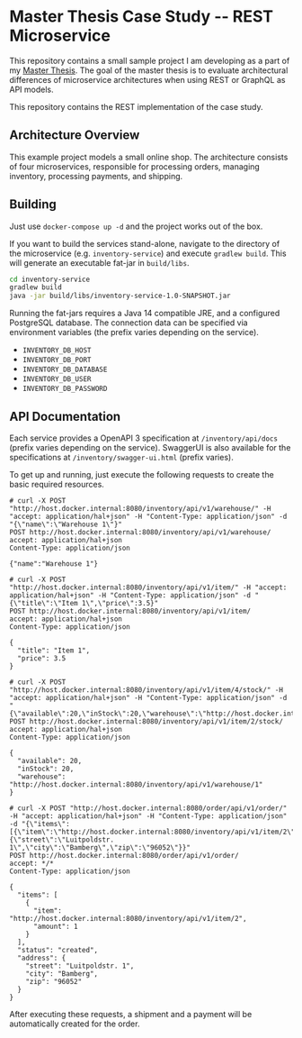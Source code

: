 # Master Thesis Case Study -- REST Microservice

This repository contains a small sample project I am developing as a part of my
[Master Thesis](https://cloud.florianbeetz.de/s/6pbS45PAQxt7ep4/download).
The goal of the master thesis is to evaluate architectural differences of microservice architectures when using REST or
GraphQL as API models.

This repository contains the REST implementation of the case study.

## Architecture Overview

This example project models a small online shop. 
The architecture consists of four microservices, responsible for processing orders, managing inventory, processing
payments, and shipping.

## Building

Just use `docker-compose up -d` and the project works out of the box.

If you want to build the services stand-alone, navigate to the directory of the microservice (e.g. `inventory-service`)
and execute `gradlew build`.
This will generate an executable fat-jar in `build/libs`.

```bash
cd inventory-service
gradlew build
java -jar build/libs/inventory-service-1.0-SNAPSHOT.jar
```

Running the fat-jars requires a Java 14 compatible JRE, and a configured PostgreSQL database.
The connection data can be specified via environment variables (the prefix varies depending on the service).

* `INVENTORY_DB_HOST`
* `INVENTORY_DB_PORT`
* `INVENTORY_DB_DATABASE`
* `INVENTORY_DB_USER`
* `INVENTORY_DB_PASSWORD`

## API Documentation

Each service provides a OpenAPI 3 specification at `/inventory/api/docs` (prefix varies depending on the service).
SwaggerUI is also available for the specifications at `/inventory/swagger-ui.html` (prefix varies).

To get up and running, just execute the following requests to create the basic required resources.

```http request
# curl -X POST "http://host.docker.internal:8080/inventory/api/v1/warehouse/" -H "accept: application/hal+json" -H "Content-Type: application/json" -d "{\"name\":\"Warehouse 1\"}"
POST http://host.docker.internal:8080/inventory/api/v1/warehouse/
accept: application/hal+json
Content-Type: application/json

{"name":"Warehouse 1"}
``` 

```http request
# curl -X POST "http://host.docker.internal:8080/inventory/api/v1/item/" -H "accept: application/hal+json" -H "Content-Type: application/json" -d "{\"title\":\"Item 1\",\"price\":3.5}"
POST http://host.docker.internal:8080/inventory/api/v1/item/
accept: application/hal+json
Content-Type: application/json

{
  "title": "Item 1",
  "price": 3.5
}
```

```http request
# curl -X POST "http://host.docker.internal:8080/inventory/api/v1/item/4/stock/" -H "accept: application/hal+json" -H "Content-Type: application/json" -d "{\"available\":20,\"inStock\":20,\"warehouse\":\"http://host.docker.internal:8080/inventory/api/v1/warehouse/1\"}"
POST http://host.docker.internal:8080/inventory/api/v1/item/2/stock/
accept: application/hal+json
Content-Type: application/json

{
  "available": 20,
  "inStock": 20,
  "warehouse": "http://host.docker.internal:8080/inventory/api/v1/warehouse/1"
}
```

```http request
# curl -X POST "http://host.docker.internal:8080/order/api/v1/order/" -H "accept: application/hal+json" -H "Content-Type: application/json" -d "{\"items\":[{\"item\":\"http://host.docker.internal:8080/inventory/api/v1/item/2\",\"amount\":1}],\"status\":\"created\",\"address\":{\"street\":\"Luitpoldstr. 1\",\"city\":\"Bamberg\",\"zip\":\"96052\"}}"
POST http://host.docker.internal:8080/order/api/v1/order/
accept: */*
Content-Type: application/json

{
  "items": [
    {
      "item": "http://host.docker.internal:8080/inventory/api/v1/item/2",
      "amount": 1
    }
  ],
  "status": "created",
  "address": {
    "street": "Luitpoldstr. 1",
    "city": "Bamberg",
    "zip": "96052"
  }
}
```

After executing these requests, a shipment and a payment will be automatically created for the order.